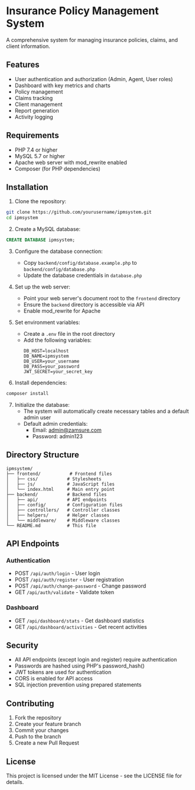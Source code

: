 # Insurance Policy Management System

A comprehensive system for managing insurance policies, claims, and client information.

## Features

- User authentication and authorization (Admin, Agent, User roles)
- Dashboard with key metrics and charts
- Policy management
- Claims tracking
- Client management
- Report generation
- Activity logging

## Requirements

- PHP 7.4 or higher
- MySQL 5.7 or higher
- Apache web server with mod_rewrite enabled
- Composer (for PHP dependencies)

## Installation

1. Clone the repository:
```bash
git clone https://github.com/yourusername/ipmsystem.git
cd ipmsystem
```

2. Create a MySQL database:
```sql
CREATE DATABASE ipmsystem;
```

3. Configure the database connection:
   - Copy `backend/config/database.example.php` to `backend/config/database.php`
   - Update the database credentials in `database.php`

4. Set up the web server:
   - Point your web server's document root to the `frontend` directory
   - Ensure the `backend` directory is accessible via API
   - Enable mod_rewrite for Apache

5. Set environment variables:
   - Create a `.env` file in the root directory
   - Add the following variables:
     ```
     DB_HOST=localhost
     DB_NAME=ipmsystem
     DB_USER=your_username
     DB_PASS=your_password
     JWT_SECRET=your_secret_key
     ```

6. Install dependencies:
```bash
composer install
```

7. Initialize the database:
   - The system will automatically create necessary tables and a default admin user
   - Default admin credentials:
     - Email: admin@zamsure.com
     - Password: admin123

## Directory Structure

```
ipmsystem/
├── frontend/           # Frontend files
│   ├── css/           # Stylesheets
│   ├── js/            # JavaScript files
│   └── index.html     # Main entry point
├── backend/           # Backend files
│   ├── api/           # API endpoints
│   ├── config/        # Configuration files
│   ├── controllers/   # Controller classes
│   ├── helpers/       # Helper classes
│   └── middleware/    # Middleware classes
└── README.md          # This file
```

## API Endpoints

### Authentication
- POST `/api/auth/login` - User login
- POST `/api/auth/register` - User registration
- POST `/api/auth/change-password` - Change password
- GET `/api/auth/validate` - Validate token

### Dashboard
- GET `/api/dashboard/stats` - Get dashboard statistics
- GET `/api/dashboard/activities` - Get recent activities

## Security

- All API endpoints (except login and register) require authentication
- Passwords are hashed using PHP's password_hash()
- JWT tokens are used for authentication
- CORS is enabled for API access
- SQL injection prevention using prepared statements

## Contributing

1. Fork the repository
2. Create your feature branch
3. Commit your changes
4. Push to the branch
5. Create a new Pull Request

## License

This project is licensed under the MIT License - see the LICENSE file for details. 
